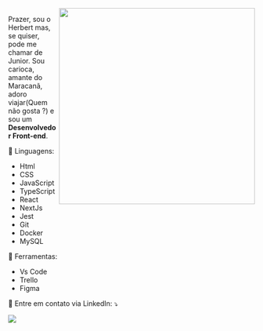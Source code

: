 <img src="https://raw.githubusercontent.com/MicaelliMedeiros/micaellimedeiros/master/image/computer-illustration.png" min-width="400px" max-width="400px" width="400px" align="right">

<p align="left"> 
  Prazer, sou o Herbert mas, se quiser, pode me chamar de Junior. Sou carioca, amante do Maracanã, adoro viajar(Quem não gosta ?) e sou um <strong>Desenvolvedor Front-end</strong>.<br>
</p>

<p align="left">
  🦄 Linguagens:
   <ul >
    <li>
     Html
    </li>
    <li>
     CSS
    </li>
     <li>
    JavaScript
    </li>
    <li>
     TypeScript
    </li>
        <li>
     React
    </li>
    <li>
     NextJs
    </li>
     <li>
    Jest
    </li>
    <li>
     Git
    </li>
            <li>
     Docker
    </li>
    <li>
     MySQL
    </li>
   </ul>
</p>

<p align="left">
  💼 Ferramentas: 
<ul>
 <li>
  Vs Code
 </li>
 <li>
  Trello
 </li>
 <li>
  Figma
 </li>
</ul>
 
</p>

<p align="left">
  💌 Entre em contato via LinkedIn: ⤵️
</p>



  <a href="https://www.linkedin.com/in/herbert-marques-963136106/" alt="LinkedIn" target="_blank">
    <img src="https://img.shields.io/badge/-Linkedin-0e76a8?style=flat-square&logo=Linkedin&logoColor=white" />
  </a>

 
</p>
